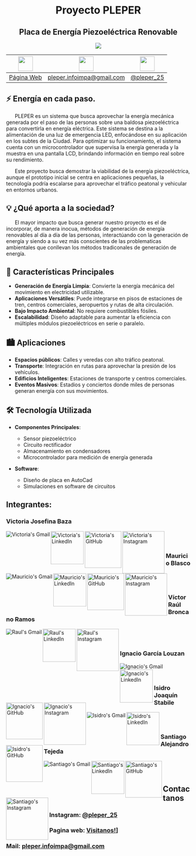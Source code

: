<div align="center">


# Proyecto PLEPER
## Placa de Energía Piezoeléctrica Renovable 
<img src="Logo.png">

| <img width="40px" src="https://img.icons8.com/ios-filled/50/000000/internet.png" /> | <img width="40px" src="https://upload.wikimedia.org/wikipedia/commons/4/4e/Gmail_Icon.png" /> | <img width="40px" src="https://upload.wikimedia.org/wikipedia/commons/9/95/Instagram_logo_2022.svg" />|
|------------|-------|-----------|
|[Página Web](https://political-brave-parakeet.glitch.me/)|pleper.infoimpa@gmail.com|[@pleper_25](https://www.instagram.com/pleper_25/?igsh=Y2xkMGg4Z2V1NHdl#)|

</div>



## ⚡ Energía en cada paso.

&nbsp;&nbsp;&nbsp;&nbsp;&nbsp;&nbsp;PLEPER es un sistema que busca aprovechar la energía mecánica generada por el paso de las personas sobre una baldosa piezoeléctrica para convertirla en energía eléctrica. Este sistema se destina a la alimentación de una luz de emergencia LED, enfocándose en su aplicación en los subtes de la Ciudad. Para optimizar su funcionamiento, el sistema cuenta con un microcontrolador que supervisa la energía generada y la muestra en una pantalla LCD, brindando información en tiempo real sobre su rendimiento.

&nbsp;&nbsp;&nbsp;&nbsp;&nbsp;&nbsp;Este proyecto busca demostrar la viabilidad de la energía piezoeléctrica, aunque el prototipo inicial se centra en aplicaciones pequeñas, la tecnología podría escalarse para aprovechar el tráfico peatonal y vehicular en entornos urbanos.

## 💡 ¿Qué aporta a la sociedad?
&nbsp;&nbsp;&nbsp;&nbsp;&nbsp;&nbsp;El mayor impacto que busca generar nuestro proyecto es el de incorporar, de manera inocua, métodos de generación de energía renovables al día a día de las personas, interactúando con la generación de energía y siendo a su vez más conscientes de las problematicas ambientales que conllevan los métodos tradiconales de generación de energía. <br>


## 🔧 Características Principales

- **Generación de Energía Limpia**: Convierte la energía mecánica del movimiento en electricidad utilizable.
- **Aplicaciones Versátiles**: Puede integrarse en pisos de estaciones de tren, centros comerciales, aeropuertos y rutas de alta circulación.
- **Bajo Impacto Ambiental**: No requiere combustibles fósiles.
- **Escalabilidad**: Diseño adaptable para aumentar la eficiencia con múltiples módulos piezoeléctricos en serie o paralelo.

## 🏙️ Aplicaciones

- **Espacios públicos**: Calles y veredas con alto tráfico peatonal.
- **Transporte**: Integración en rutas para aprovechar la presión de los vehículos.
- **Edificios Inteligentes**: Estaciones de transporte y centros comerciales.
- **Eventos Masivos**: Estadios y conciertos donde miles de personas generan energía con sus movimientos.

## 🛠️ Tecnología Utilizada

- **Componentes Principales**:
  - Sensor piezoeléctrico
  - Circuito rectificador
  - Almacenamiento en condensadores
  - Microcontrolador para medición de energía generada
  
- **Software**:
  - Diseño de placa en AutoCad
  - Simulaciones en software de circuitos


## Integrantes:
<div align="center">

</div>

### Victoria Josefina Baza

<a href="https://mail.google.com/mail/?view=cm&to=victoriajosefinabaza@gmail.com" target="_blank">
  <img align="left" alt="Victoria's Gmail" src="https://img.shields.io/badge/Gmail-%20victoriajosefinabaza@gmail.com-D14836?style=for-the-badge&logo=gmail&logoColor=white&labelColor=D14836&color=white" />
</a>
<a href="https://www.linkedin.com/in/victoriajbaza/">
  <img align="left" alt="Victoria's LinkedIn" width="90px" src="https://img.shields.io/badge/LinkedIn-0A66C2?style=for-the-badge&logo=linkedin&logoColor=white" />
</a>
<a href="https://github.com/VickyyyBaza">
  <img align="left" alt="Victoria's GitHub" width="100px" src="https://img.shields.io/badge/GitHub-181717?style=for-the-badge&logo=github&logoColor=white" />
</a>
<a href="https://www.instagram.com/lavicky_victoria/">
  <img align="left" alt="Victoria's Instagram" width="115px" src="https://img.shields.io/badge/Instagram-E4405F?style=for-the-badge&logo=instagram&logoColor=white" />
</a>



<br><br>



### Mauricio Blasco
<a href="https://mail.google.com/mail/?view=cm&to=sirmauriciob@gmail.com" target="_blank">
  <img align="left" alt="Mauricio's Gmail" src="https://img.shields.io/badge/Gmail-%20sirmauriciob@gmail.com-D14836?style=for-the-badge&logo=gmail&logoColor=white&labelColor=D14836&color=white" />
</a>
<a href="https://www.linkedin.com/in/mauriciobl/">
  <img align="left" alt="Mauricio's LinkedIn" width="90px" src="https://img.shields.io/badge/LinkedIn-0A66C2?style=for-the-badge&logo=linkedin&logoColor=white" />
</a>
<a href="https://github.com/MauricioBlasco">
  <img align="left" alt="Mauricio's GitHub" width="100px" src="https://img.shields.io/badge/GitHub-181717?style=for-the-badge&logo=github&logoColor=white" />
</a>
<a href="https://www.instagram.com/maauricio.bl/">
  <img align="left" alt="Mauricio's Instagram" width="115px" src="https://img.shields.io/badge/Instagram-E4405F?style=for-the-badge&logo=instagram&logoColor=white" />
</a>

<br><br>

### Víctor Raúl Broncano Ramos
<a href="https://mail.google.com/mail/?view=cm&to=raul455896@gmail.com" target="_blank">
  <img align="left" alt="Raul's Gmail" src="https://img.shields.io/badge/Gmail-%20raul455896@gmail.com-D14836?style=for-the-badge&logo=gmail&logoColor=white&labelColor=D14836&color=white" />
</a>
<a href="https://www.linkedin.com/in/raul-broncano-3734a0357/">
  <img align="left" alt="Raul's LinkedIn" width="90px" src="https://img.shields.io/badge/LinkedIn-0A66C2?style=for-the-badge&logo=linkedin&logoColor=white" />
</a>
<a href="https://www.instagram.com/raul_broncano/">
  <img align="left" alt="Raul's Instagram" width="115px" src="https://img.shields.io/badge/Instagram-E4405F?style=for-the-badge&logo=instagram&logoColor=white" />
</a>


<br><br>

### Ignacio García Louzan
<a href="https://mail.google.com/mail/?view=cm&to=nachogarcialouzan@gmail.com" target="_blank">
  <img align="left" alt="Ignacio's Gmail" src="https://img.shields.io/badge/Gmail-%20nachogarcialouzan@gmail.com-D14836?style=for-the-badge&logo=gmail&logoColor=white&labelColor=D14836&color=white" />
</a>
<a href="https://www.linkedin.com/in/ignacio-garc%C3%ADa-louzan/">
  <img align="left" alt="Ignacio's LinkedIn" width="90px" src="https://img.shields.io/badge/LinkedIn-0A66C2?style=for-the-badge&logo=linkedin&logoColor=white" />
</a>
<a href="https://github.com/iglouzan">
  <img align="left" alt="Ignacio's GitHub" width="100px" src="https://img.shields.io/badge/GitHub-181717?style=for-the-badge&logo=github&logoColor=white" />
</a>
<a href="https://www.instagram.com/ignacio_1907/">
  <img align="left" alt="Ignacio's Instagram" width="115px" src="https://img.shields.io/badge/Instagram-E4405F?style=for-the-badge&logo=instagram&logoColor=white" />
</a>
<br><br>

### Isidro Joaquín Stabile

<a href="https://mail.google.com/mail/?view=cm&to=isidrost@hotmail.com" target="_blank">
  <img align="left" alt="Isidro's Gmail" src="https://img.shields.io/badge/Gmail-%20isidrost@hotmail.com-D14836?style=for-the-badge&logo=gmail&logoColor=white&labelColor=D14836&color=white" />
</a>
<a href="https://www.linkedin.com/in/isidro-stabile-4104a0357/">
  <img align="left" alt="Isidro's LinkedIn" width="90px" src="https://img.shields.io/badge/LinkedIn-0A66C2?style=for-the-badge&logo=linkedin&logoColor=white" />
</a>
<a href="https://github.com/Isidrost">
  <img align="left" alt="Isidro's GitHub" width="100px" src="https://img.shields.io/badge/GitHub-181717?style=for-the-badge&logo=github&logoColor=white" />
</a>

<br><br>
### Santiago Alejandro Tejeda
<a href="https://mail.google.com/mail/?view=cm&to=santiagotejeda36@gmail.com" target="_blank">
  <img align="left" alt="Santiago's Gmail" src="https://img.shields.io/badge/Gmail-%20santiagotejeda36@gmail.com-D14836?style=for-the-badge&logo=gmail&logoColor=white&labelColor=D14836&color=white" />
</a>
<a href="https://www.linkedin.com/in/santiago-tejeda/">
  <img align="left" alt="Santiago's LinkedIn" width="90px" src="https://img.shields.io/badge/LinkedIn-0A66C2?style=for-the-badge&logo=linkedin&logoColor=white" />
</a>
<a href="https://github.com/santiagoatejeda">
  <img align="left" alt="Santiago's GitHub" width="100px" src="https://img.shields.io/badge/GitHub-181717?style=for-the-badge&logo=github&logoColor=white" />
</a>
<a href="https://www.instagram.com/santiago.teje/">
  <img align="left" alt="Santiago's Instagram" width="115px" src="https://img.shields.io/badge/Instagram-E4405F?style=for-the-badge&logo=instagram&logoColor=white" />
</a>

<br><br>

## Contactanos

### Instagram: [@pleper_25](https://www.instagram.com/pleper_25/)

### Pagina web: [Visitanos!]([(https://pleper-impa.github.io/web/))]

### Mail: pleper.infoimpa@gmail.com
